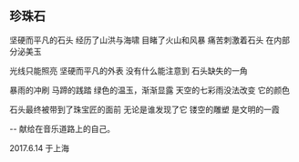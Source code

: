 ## 珍珠石

坚硬而平凡的石头
经历了山洪与海啸
目睹了火山和风暴
痛苦刺激着石头
在内部分泌美玉

光线只能照亮
坚硬而平凡的外表
没有什么能注意到
石头缺失的一角

暴雨的冲刷
马蹄的践踏
绿色的温玉，渐渐显露
天空的七彩雨没法改变
它的颜色

石头最终被带到了珠宝匠的面前
无论是谁发现了它
镂空的雕塑
是文明的一霞

-- 献给在音乐道路上的自己。

2017.6.14 于上海
